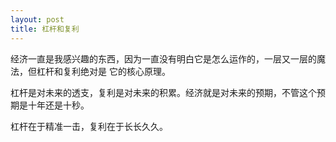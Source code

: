 ```yaml
---
layout: post
title: 杠杆和复利
---
```


经济一直是我感兴趣的东西，因为一直没有明白它是怎么运作的，一层又一层的魔法，但杠杆和复利绝对是
它的核心原理。

杠杆是对未来的透支，复利是对未来的积累。经济就是对未来的预期，不管这个预期是十年还是十秒。

杠杆在于精准一击，复利在于长长久久。

